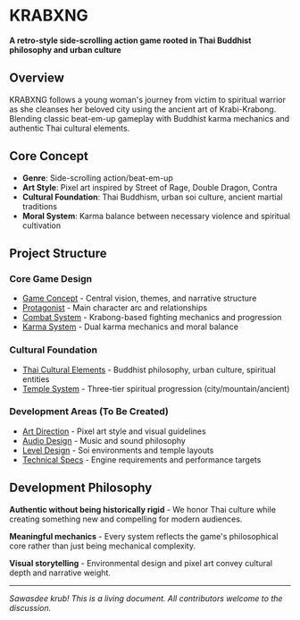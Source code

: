 # KRABXNG

**A retro-style side-scrolling action game rooted in Thai Buddhist philosophy and urban culture**

## Overview

KRABXNG follows a young woman's journey from victim to spiritual warrior as she cleanses her beloved city using the ancient art of Krabi-Krabong. Blending classic beat-em-up gameplay with Buddhist karma mechanics and authentic Thai cultural elements.

## Core Concept

- **Genre**: Side-scrolling action/beat-em-up
- **Art Style**: Pixel art inspired by Street of Rage, Double Dragon, Contra
- **Cultural Foundation**: Thai Buddhism, urban soi culture, ancient martial traditions
- **Moral System**: Karma balance between necessary violence and spiritual cultivation

## Project Structure

### Core Game Design
- [Game Concept](./game-concept.md) - Central vision, themes, and narrative structure
- [Protagonist](./protagonist.md) - Main character arc and relationships
- [Combat System](./combat-system.md) - Krabong-based fighting mechanics and progression
- [Karma System](./karma-system.md) - Dual karma mechanics and moral balance

### Cultural Foundation
- [Thai Cultural Elements](./cultural-elements.md) - Buddhist philosophy, urban culture, spiritual entities
- [Temple System](./temple-system.md) - Three-tier spiritual progression (city/mountain/ancient)

### Development Areas (To Be Created)
- [Art Direction](./art-direction.md) - Pixel art style and visual guidelines
- [Audio Design](./audio-design.md) - Music and sound philosophy
- [Level Design](./level-design.md) - Soi environments and temple layouts
- [Technical Specs](./technical-specs.md) - Engine requirements and performance targets

## Development Philosophy

**Authentic without being historically rigid** - We honor Thai culture while creating something new and compelling for modern audiences.

**Meaningful mechanics** - Every system reflects the game's philosophical core rather than just being mechanical complexity.

**Visual storytelling** - Environmental design and pixel art convey cultural depth and narrative weight.

---

*Sawasdee krub! This is a living document. All contributors welcome to the discussion.*